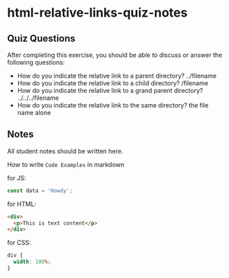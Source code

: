 # html-relative-links-quiz-notes

## Quiz Questions

After completing this exercise, you should be able to discuss or answer the following questions:

- How do you indicate the relative link to a parent directory?
  ../filename
- How do you indicate the relative link to a child directory?
  /filename
- How do you indicate the relative link to a grand parent directory?
  ../../../filename
- How do you indicate the relative link to the same directory?
  the file name alone

## Notes

All student notes should be written here.

How to write `Code Examples` in markdown

for JS:

```javascript
const data = 'Howdy';
```

for HTML:

```html
<div>
  <p>This is text content</p>
</div>
```

for CSS:

```css
div {
  width: 100%;
}
```
